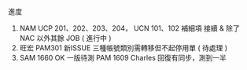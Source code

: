 進度

1. NAM UCP 201、202、203、204， UCN 101、102 補細項 接續 & 除了 NAC 以外其餘 JOB ( 進行中 )
2. 旺宏 PAM301 新ISSUE 三種帳號類別需轉移但不起停用單 ( 待處理 )
3. SAM 1660 OK 一版待測 PAM 1609 Charles 回復有同步，測到一半
